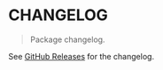 # CHANGELOG

> Package changelog.

See [GitHub Releases](https://github.com/stdlib-js/napi-argv-strided-uint16array/releases) for the changelog.